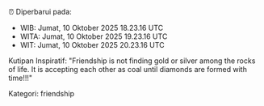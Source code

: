⏰ Diperbarui pada:
- WIB: Jumat, 10 Oktober 2025 18.23.16 UTC
- WITA: Jumat, 10 Oktober 2025 19.23.16 UTC
- WIT: Jumat, 10 Oktober 2025 20.23.16 UTC

Kutipan Inspiratif:
"Friendship is not finding gold or silver among the rocks of life. It is accepting each other as coal until diamonds are formed with time!!!"


Kategori: friendship

